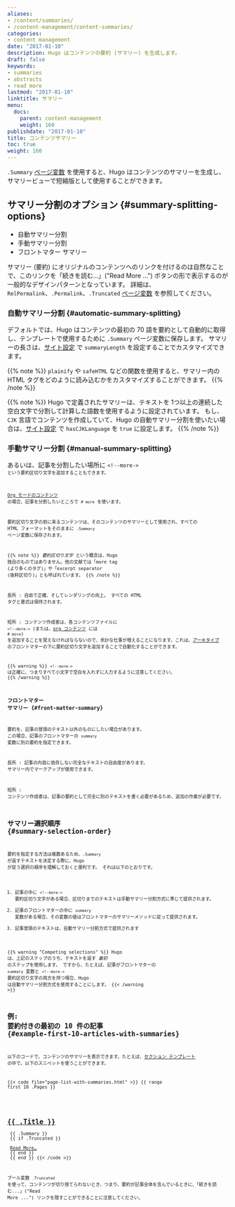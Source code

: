 ```yaml
---
aliases:
- /content/summaries/
- /content-management/content-summaries/
categories:
- content management
date: "2017-01-10"
description: Hugo はコンテンツの要約 (サマリー) を生成します。
draft: false
keywords:
- summaries
- abstracts
- read more
lastmod: "2017-01-10"
linktitle: サマリー
menu:
  docs:
    parent: content-management
    weight: 160
publishdate: "2017-01-10"
title: コンテンツサマリー
toc: true
weight: 160
---
```


`.Summary` [ページ変数][pagevariables] を使用すると、Hugo はコンテンツのサマリーを生成し、サマリービューで短縮版として使用することができます。

## サマリー分割のオプション {#summary-splitting-options}

* 自動サマリー分割
* 手動サマリー分割
* フロントマター サマリー

サマリー (要約) にオリジナルのコンテンツへのリンクを付けるのは自然なことで、このリンクを「続きを読む...」("Read More ...") ボタンの形で表示するのが一般的なデザインパターンとなっています。
詳細は、`RelPermalink`、`.Permalink`、`.Truncated` [ページ変数][pagevariables] を参照してください。

### 自動サマリー分割 {#automatic-summary-splitting}

デフォルトでは、Hugo はコンテンツの最初の 70 語を要約として自動的に取得し、テンプレートで使用するために `.Summary` ページ変数に保存します。
サマリーの長さは、[サイト設定](/getting-started/configuration/) で `summaryLength` を設定することでカスタマイズできます。

{{% note %}}
`plainify` や `safeHTML` などの関数を使用すると、サマリー内の HTML タグをどのように読み込むかをカスタマイズすることができます。
{{% /note %}}

{{% note %}}
Hugo で定義されたサマリーは、テキストを 1つ以上の連続した空白文字で分割して計算した語数を使用するように設定されています。
もし、`CJK` 言語でコンテンツを作成していて、Hugo の自動サマリー分割を使いたい場合は、[サイト設定](/getting-started/configuration/) で `hasCJKLanguage` を `true` に設定します。
{{% /note %}}

### 手動サマリー分割 {#manual-summary-splitting}

あるいは、記事を分割したい場所に <code>&#60;&#33;&#45;&#45;more&#45;&#62;<code> という要約区切り文字を追加することもできます。

[Org モードのコンテンツ][org] の場合、記事を分割したいところで `# more` を使います。

要約区切り文字の前に来るコンテンツは、そのコンテンツのサマリーとして使用され、すべての HTML フォーマットをそのままに `.Summary` ページ変数に保存されます。

{{% note %}}
*要約区切り文字* という概念は、Hugo 独自のものではありません。他の文献では「more tag (より多くのタグ)」や「excerpt separator (抜粋区切り)」とも呼ばれています。
{{% /note %}}

長所
: 自由で正確、そしてレンダリングの向上。 すべての HTML タグと書式は保持されます。

短所
: コンテンツ作成者は、各コンテンツファイルに <code>&#60;&#33;&#45;&#45;more&#45;&#62;</code> (または、[org コンテンツ][org] には `# more`) を追加することを覚えなければならないので、余計な仕事が増えることになります。これは、[アーキタイプ](/content-management/archetypes/) のフロントマターの下に要約区切り文字を追加することで自動化することができます。

{{% warning %}}
<code>&#60;&#33;&#45;&#45;more&#45;&#62;</code> は正確に、つまりすべて小文字で空白を入れずに入力するように注意してください。
{{% /warning %}}

### フロントマター サマリー {#front-matter-summary}

要約を、記事の冒頭のテキスト以外のものにしたい場合があります。 この場合、記事のフロントマターの `summary` 変数に別の要約を指定できます。

長所
: 記事の内容に依存しない完全なテキストの自由度があります。 サマリー内でマークアップが使用できます。

短所
: コンテンツ作成者は、記事の要約として完全に別のテキストを書く必要があるため、追加の作業が必要です。

## サマリー選択順序 {#summary-selection-order}

要約を指定する方法は複数あるため、`.Summary` が返すテキストを決定する際に、Hugo が従う選択の順序を理解しておくと便利です。 それは以下のとおりです。

1. 記事の中に <code>&#60;&#33;&#45;&#45;more&#45;&#62;</code> 要約区切り文字がある場合、区切りまでのテキストは手動サマリー分割方式に準じて提供されます。
2. 記事のフロントマターの中に `summary` 変数がある場合、その変数の値はフロントマターのサマリーメソッドに従って提供されます。
3. 記事冒頭のテキストは、自動サマリー分割方式で提供されます

{{% warning "Competing selections" %}}
Hugo は、上記のステップのうち、テキストを返す _最初_ のステップを使用します。 ですから、たとえば、記事がフロントマターの `summary` 変数と <code>&#60;&#33;&#45;&#45;more&#45;&#62;</code> 要約区切り文字の両方を持つ場合、Hugo は自動サマリー分割方式を使用することにします。
{{< /warning >}}

## 例: 要約付きの最初の 10 件の記事 {#example-first-10-articles-with-summaries}

以下のコードで、コンテンツのサマリーを表示できます。たとえば、[セクション テンプレート][section template] の中で、以下のスニペットを使うことができます。

{{< code file="page-list-with-summaries.html" >}}
{{ range first 10 .Pages }}
    <article>
      <!-- this <div> includes the title summary -->
      <div>
        <h2><a href="{{ .RelPermalink }}">{{ .Title }}</a></h2>
        {{ .Summary }}
      </div>
      {{ if .Truncated }}
      <!-- This <div> includes a read more link, but only if the summary is truncated... -->
      <div>
        <a href="{{ .RelPermalink }}">Read More…</a>
      </div>
      {{ end }}
    </article>
{{ end }}
{{< /code >}}

ブール変数 `.Truncated` を使って、コンテンツが切り捨てられないとき、つまり、要約が記事全体を含んでいるときに、「続きを読む...」("Read More ...") リンクを隠すことができることに注意してください。

[org]: /content-management/formats/
[pagevariables]: /variables/page/
[section template]: /templates/section-templates/
